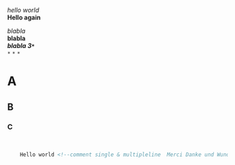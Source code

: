 *hello world*<br>
**Hello again**<br>

*blabla*<br>
**blabla**<br>
***blabla 3`*`***<br>
`*`
``*``
```*```
# A 
## B 
### C 
<br>

```html    
    Hello world <!--comment single & multipleline  Merci Danke und Wunderbar--> HTML stands for hyper text markup language, Created by Tim Berners Lee in 1991, Html used for create web pages.  
```
<br>
